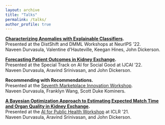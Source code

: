 ```yaml
---
layout: archive
title: "Talks"
permalink: /talks/
author_profile: true
---
```


**[Characterizing Anomalies with Explainable Classifiers](https://openreview.net/pdf?id=P_ImdNqo7S).**<br/>Presented at the DistShift and DMML Workshops at NeurIPS ’22.<br/> Naveen Durvasula, Valentine d'Hauteville, Keegan Hines, John Dickerson.

**[Forecasting Patient Outcomes in Kidney Exchange](https://www.ijcai.org/proceedings/2022/701).**<br/>Presented at the Special Track on AI for Social Good at IJCAI ’22.<br/> Naveen Durvasula, Aravind Srinivasan, and John Dickerson.

**Recommending with Recommendations.**<br/>Presented at the [Seventh Marketplace Innovation Workshop](http://marketplaceinnovation.net).<br/>Naveen Durvasula, Franklyn Wang, Scott Duke Kominers.

**[A Bayesian Optimization Approach to Estimating Expected Match Time and Organ Quality in Kidney Exchange](https://slideslive.com/38955423/a-bayesianoptimization-approach-to-estimating-expected-match-time-and-organ-quality-in-kidney-exchange).**<br/>Presented at the [AI for Public Health Workshop](https://aiforpublichealth.github.io/) at ICLR '21.<br/> Naveen Durvasula, Aravind Srinivasan, and John Dickerson.



